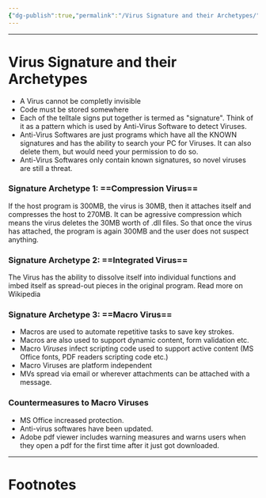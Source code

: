 ```yaml
---
{"dg-publish":true,"permalink":"/Virus Signature and their Archetypes/","tags":["CyberSec","CompSci"]}
---
```



---
# Virus Signature and their Archetypes
- A Virus cannot be completly invisible
- Code must be stored somewhere
- Each of the telltale signs put together is termed as "signature". Think of it as a pattern which is used by Anti-Virus Software to detect Viruses.
- Anti-Virus Softwares are just programs which have all the KNOWN signatures and has the ability to search your PC for Viruses. It can also delete them, but would need your permission to do so.
- Anti-Virus Softwares only contain known signatures, so novel viruses are still a threat.
### Signature Archetype 1: ==Compression Virus==
If the host program is 300MB, the virus is 30MB, then it attaches itself and compresses the host to 270MB. It can be agressive compression which means the virus deletes the 30MB worth of .dll files.
So that once the virus has attached, the program is again 300MB and the user does not suspect anything.
### Signature Archetype 2: ==Integrated Virus==
The Virus has the ability to dissolve itself into individual functions and imbed itself as spread-out pieces in the original program. Read more on Wikipedia
### Signature Archetype 3: ==Macro Virus==
- Macros are used to automate repetitive tasks to save key strokes.
- Macros are also used to support dynamic content, form validation etc.
- Macro *Viruses* infect scripting code used to support active content (MS Office fonts, PDF readers scripting code etc.)
- Macro Viruses are platform independent
- MVs spread via email or wherever attachments can be attached with a message.
### Countermeasures to Macro Viruses
- MS Office increased protection.
- Anti-virus softwares have been updated.
- Adobe pdf viewer includes warning measures and warns users when they open a pdf for the first time after it just got downloaded.

---
# Footnotes